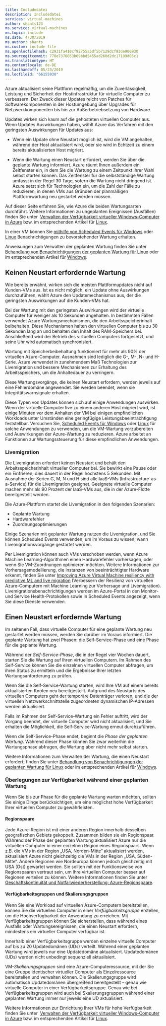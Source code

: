 ```yaml
---
title: Includedatei
description: Includedatei
services: virtual-machines
author: shants123
ms.service: virtual-machines
ms.topic: include
ms.date: 4/30/2019
ms.author: shants
ms.custom: include file
ms.openlocfilehash: c2931fa410cf92755a5df5b7129dcf93de900930
ms.sourcegitcommit: 778e7376853b69bbd5455ad260d2dc17109d05c1
ms.translationtype: HT
ms.contentlocale: de-DE
ms.lasthandoff: 05/23/2019
ms.locfileid: "66155930"
---
```

Azure aktualisiert seine Plattform regelmäßig, um die Zuverlässigkeit, Leistung und Sicherheit der Hostinfrastruktur für virtuelle Computer zu verbessern. Der Zweck dieser Updates reicht von Patches für Softwarekomponenten in der Hostumgebung über Upgrades für Netzwerkkomponenten bis hin zur Außerbetriebsetzung von Hardware. 

Updates wirken sich kaum auf die gehosteten virtuellen Computer aus. Wenn Updates Auswirkungen haben, wählt Azure das Verfahren mit den geringsten Auswirkungen für Updates aus:

- Wenn ein Update ohne Neustart möglich ist, wird die VM angehalten, während der Host aktualisiert wird, oder sie wird in Echtzeit zu einem bereits aktualisierten Host migriert.

- Wenn die Wartung einen Neustart erfordert, werden Sie über die geplante Wartung informiert. Azure räumt Ihnen außerdem ein Zeitfenster ein, in dem Sie die Wartung zu einem Zeitpunkt Ihrer Wahl selbst starten können. Das Zeitfenster für die selbstständige Wartung umfasst in der Regel 30 Tage, sofern die Wartung nicht dringend ist. Azure setzt sich für Technologien ein, um die Zahl der Fälle zu reduzieren, in denen VMs aus Gründen der planmäßigen Plattformwartung neu gestartet werden müssen. 

Auf dieser Seite erfahren Sie, wie Azure die beiden Wartungsarten durchführt. Weitere Informationen zu ungeplanten Ereignissen (Ausfällen) finden Sie unter  [Verwalten der Verfügbarkeit virtueller Windows-Computer in Azure](../articles/virtual-machines/windows/manage-availability.md) bzw. im entsprechenden Artikel für [Linux](../articles/virtual-machines/linux/manage-availability.md).

In einer VM können Sie [mithilfe von Scheduled Events für Windows](../articles/virtual-machines/windows/scheduled-events.md) oder [Linux](../articles/virtual-machines/linux/scheduled-events.md) Benachrichtigungen zu bevorstehender Wartung erhalten.

Anweisungen zum Verwalten der geplanten Wartung finden Sie unter [Behandlung von Benachrichtigungen der geplanten Wartung für Linux](../articles/virtual-machines/linux/maintenance-notifications.md) oder im entsprechenden Artikel für [Windows](../articles/virtual-machines/windows/maintenance-notifications.md).

## <a name="maintenance-that-doesnt-require-a-reboot"></a>Keinen Neustart erfordernde Wartung

Wie bereits erwähnt, wirken sich die meisten Plattformupdates nicht auf Kunden-VMs aus. Ist es nicht möglich, ein Update ohne Auswirkungen durchzuführen, wählt Azure den Updatemechanismus aus, der die geringsten Auswirkungen auf die Kunden-VMs hat. 

Bei der Wartung mit den geringsten Auswirkungen wird der virtuelle Computer für weniger als 10 Sekunden angehalten. In bestimmten Fällen verwendet Azure Wartungsmechanismen, die den Arbeitsspeicherinhalt beibehalten. Diese Mechanismen halten den virtuellen Computer bis zu 30 Sekunden lang an und behalten den Inhalt des RAM-Speichers bei. Anschließend wird der Betrieb des virtuellen Computers fortgesetzt, und seine Uhr wird automatisch synchronisiert. 

Wartung mit Speicherbeibehaltung funktioniert für mehr als 90% der virtuellen Azure-Computer. Ausnahmen sind lediglich die G-, M-, N- und H-Serie. Azure verwendet in zunehmendem Maß Technologien zur Livemigration und bessere Mechanismen zur Erhaltung des Arbeitsspeichers, um die Anhaltedauer zu verringern.  

Diese Wartungsvorgänge, die keinen Neustart erfordern, werden jeweils auf eine Fehlerdomäne angewendet. Sie werden beendet, wenn sie Integritätswarnsignale erhalten. 

Diese Typen von Updates können sich auf einige Anwendungen auswirken. Wenn der virtuelle Computer live zu einem anderen Host migriert wird, ist einige Minuten vor dem Anhalten der VM bei einigen empfindlichen Workloads unter Umständen eine geringfügige Leistungsbeeinträchtigung feststellbar. Versuchen Sie, [Scheduled Events für Windows](../articles/virtual-machines/windows/scheduled-events.md) oder [Linux](../articles/virtual-machines/linux/scheduled-events.md) für solche Anwendungen zu verwenden, um die VM-Wartung vorzubereiten und Auswirkungen der Azure-Wartung zu reduzieren. Azure arbeitet an Funktionen zur Wartungssteuerung für diese empfindlichen Anwendungen. 

### <a name="live-migration"></a>Livemigration

Die Livemigration erfordert keinen Neustart und behält den Arbeitsspeicherinhalt virtueller Computer bei. Sie bewirkt eine Pause oder ein Einfrieren; dies dauert in der Regel höchstens 5 Sekunden. Mit Ausnahme der Serien G, M, N und H sind alle IaaS-VMs (Infrastructure-as-a-Service) für die Livemigration geeignet. Geeignete virtuelle Computer machen mehr als 90 Prozent der IaaS-VMs aus, die in der Azure-Flotte bereitgestellt werden. 

Die Azure-Plattform startet die Livemigration in den folgenden Szenarien:
- Geplante Wartung
- Hardwarefehler
- Zuordnungsoptimierungen

Einige Szenarien mit geplanter Wartung nutzen die Livemigration, und Sie können Scheduled Events verwenden, um im Voraus zu wissen, wann Livemigrationsvorgänge gestartet werden.

Per Livemigration können auch VMs verschoben werden, wenn Azure Machine Learning-Algorithmen einen Hardwarefehler vorhersagen, oder wenn Sie VM-Zuordnungen optimieren möchten. Weitere Informationen zur Vorhersagemodellierung, die Instanzen von beeinträchtigter Hardware erkennt, finden Sie unter [Improving Azure Virtual Machine resiliency with predictive ML and live migration](https://azure.microsoft.com/blog/improving-azure-virtual-machine-resiliency-with-predictive-ml-and-live-migration/?WT.mc_id=thomasmaurer-blog-thmaure) (Verbessern der Resilienz von virtuellen Azure-Computern mit Machine Learning zur Vorhersage und Livemigration). Livemigrationsbenachrichtigungen werden im Azure-Portal in den Monitor- und Service Health-Protokollen sowie in Scheduled Events angezeigt, wenn Sie diese Dienste verwenden.

## <a name="maintenance-that-requires-a-reboot"></a>Einen Neustart erfordernde Wartung

Im seltenen Fall, dass virtuelle Computer für eine geplante Wartung neu gestartet werden müssen, werden Sie darüber im Voraus informiert. Die geplante Wartung hat zwei Phasen: die Self-Service-Phase und eine Phase für die geplante Wartung.

Während der *Self-Service-Phase*, die in der Regel vier Wochen dauert, starten Sie die Wartung auf Ihren virtuellen Computern. Im Rahmen des Self-Service können Sie die einzelnen virtuellen Computer abfragen, um ihren Status zu ermitteln und die Ergebnisse Ihrer letzten Wartungsanforderung zu prüfen.

Wenn Sie die Self-Service-Wartung starten, wird Ihre VM auf einem bereits aktualisierten Knoten neu bereitgestellt. Aufgrund des Neustarts des virtuellen Computers geht der temporäre Datenträger verloren, und die der virtuellen Netzwerkschnittstelle zugeordneten dynamischen IP-Adressen werden aktualisiert.

Falls im Rahmen der Self-Service-Wartung ein Fehler auftritt, wird der Vorgang beendet, der virtuelle Computer wird nicht aktualisiert, und Sie erhalten die Möglichkeit, die Self-Service-Wartung erneut durchzuführen. 

Wenn die Self-Service-Phase endet, beginnt die *Phase der geplanten Wartung*. Während dieser Phase können Sie zwar weiterhin die Wartungsphase abfragen, die Wartung aber nicht mehr selbst starten.

Weitere Informationen zum Verwalten der Wartung, die einen Neustart erfordert, finden Sie unter [Behandlung von Benachrichtigungen der geplanten Wartung für Linux](../articles/virtual-machines/linux/maintenance-notifications.md) oder im entsprechenden Artikel für [Windows](../articles/virtual-machines/windows/maintenance-notifications.md). 

### <a name="availability-considerations-during-scheduled-maintenance"></a>Überlegungen zur Verfügbarkeit während einer geplanten Wartung 

Wenn Sie bis zur Phase für die geplante Wartung warten möchten, sollten Sie einige Dinge berücksichtigen, um eine möglichst hohe Verfügbarkeit Ihrer virtuellen Computer zu gewährleisten. 

#### <a name="paired-regions"></a>Regionspaare

Jede Azure-Region ist mit einer anderen Region innerhalb desselben geografischen Gebiets gekoppelt. Zusammen bilden sie ein Regionspaar. Während der Phase der geplanten Wartung aktualisiert Azure nur die virtuellen Computer in einer einzelnen Region eines Regionspaars. Wenn z.B. die VMs in der Region „USA, Norden-Mitte“ aktualisiert werden, aktualisiert Azure nicht gleichzeitig die VMs in der Region „USA, Süden-Mitte“. Andere Regionen wie Nordeuropa können jedoch gleichzeitig mit USA (Ost) gewartet werden. Sie sollten mit der Funktionsweise von Regionspaaren vertraut sein, um Ihre virtuellen Computer besser auf Regionen verteilen zu können. Weitere Informationen finden Sie unter [Geschäftskontinuität und Notfallwiederherstellung: Azure-Regionspaare](https://docs.microsoft.com/azure/best-practices-availability-paired-regions).

#### <a name="availability-sets-and-scale-sets"></a>Verfügbarkeitsgruppen und Skalierungsgruppen

Wenn Sie eine Workload auf virtuellen Azure-Computern bereitstellen, können Sie die virtuellen Computer in einer *Verfügbarkeitsgruppe* erstellen, um die Hochverfügbarkeit der Anwendung zu erreichen. Mit Verfügbarkeitsgruppen können Sie sicherstellen, dass während eines Ausfalls oder Wartungsereignissen, die einen Neustart erfordern, mindestens ein virtueller Computer verfügbar ist.

Innerhalb einer Verfügbarkeitsgruppe werden einzelne virtuelle Computer auf bis zu 20 Updatedomänen (UDs) verteilt. Während einer geplanten Wartung wird jeweils nur eine Updatedomäne aktualisiert. Updatedomänen (UDs) werden nicht unbedingt sequenziell aktualisiert. 

VM-*Skalierungsgruppen* sind eine Azure-Computeressource, mit der Sie eine Gruppe identischer virtueller Computer als Einzelressource bereitstellen und verwalten können. Die Skalierungsgruppe wird automatisch Updatedomänen übergreifend bereitgestellt – genau wie virtuelle Computer in einer Verfügbarkeitsgruppe. Genau wie bei Verfügbarkeitsgruppen wird auch bei Skalierungsgruppen während einer geplanten Wartung immer nur jeweils eine UD aktualisiert.

Weitere Informationen zur Einrichtung Ihrer VMs für hohe Verfügbarkeit finden Sie unter  [Verwalten der Verfügbarkeit virtueller Windows-Computer in Azure](../articles/virtual-machines/windows/manage-availability.md) bzw. im entsprechenden Artikel für [Linux](../articles/virtual-machines/linux/manage-availability.md).
